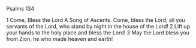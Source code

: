Psalms 134

1	Come, Bless the Lord A Song of Ascents. Come, bless the Lord, all you servants of the Lord, who stand by night in the house of the Lord!
2	Lift up your hands to the holy place and bless the Lord!
3	May the Lord bless you from Zion, he who made heaven and earth!

